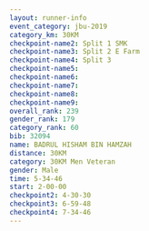 ```yaml
---
layout: runner-info 
event_category: jbu-2019 
category_km: 30KM 
checkpoint-name2: Split 1 SMK 
checkpoint-name3: Split 2 E Farm 
checkpoint-name4: Split 3 
checkpoint-name5: 
checkpoint-name6: 
checkpoint-name7: 
checkpoint-name8: 
checkpoint-name9: 
overall_rank: 239
gender_rank: 179
category_rank: 60
bib: 32094
name: BADRUL HISHAM BIN HAMZAH
distance: 30KM
category: 30KM Men Veteran
gender: Male
time: 5-34-46
start: 2-00-00
checkpoint2: 4-30-30
checkpoint3: 6-59-48
checkpoint4: 7-34-46
---
```


